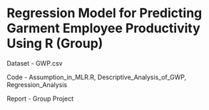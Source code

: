# Regression Model for Predicting Garment Employee Productivity Using R (Group)

Dataset - GWP.csv

Code - Assumption_in_MLR.R, Descriptive_Analysis_of_GWP, Regression_Analysis

Report - Group Project



